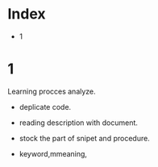 # Index
- 1

# 1

Learning procces analyze.

- deplicate code.
- reading description with document.
- stock the part of snipet and procedure.

- keyword,mmeaning,

